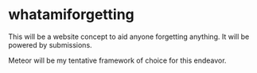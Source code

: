 whatamiforgetting
=================
This will be a website concept to aid anyone forgetting anything. It will be powered by submissions.

Meteor will be my tentative framework of choice for this endeavor.
